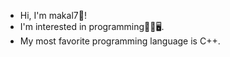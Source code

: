 - Hi, I'm makal7👋!
- I'm interested in programming👨‍💻🖥️.
- My most favorite programming language is C++.
